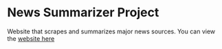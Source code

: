 # News Summarizer Project

Website that scrapes and summarizes major news sources. You can view the [website here](http://142.93.119.27:5000/)



